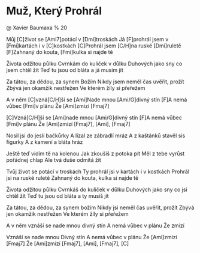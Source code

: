 # Muž, Který Prohrál
@ Xavier Baumaxa
% 20

Můj [C]život se [Ami7]potácí v [Dmi]troskách
Já [F]prohrál jsem v [Fmi]kartách i v [C]kostkách
[C]Prohrál jsem [C/H]na ruské [Dmi]ruletě
[F]Zahnaný do kouta, [Fmi]kulka si najde tě

Života odžitou půlku
Cvrnkám do kuliček v důlku
Duhových jako sny co jsem chtěl žít
Teď tu jsou od bláta a já musím jít

Za tátou, za dědou, za synem Božím
Nikdy jsem neměl čas uvěřit, prožít
Zbývá jen okamžik nestřežen
Ve kterém žíly si přeřežem

A v něm [C]vzná[C/H]ší se
[Ami]Nade mnou [Ami/G]divný stín
[F]A nemá vůbec [Fmi]v plánu
Že [Ami]zmizí [Fmaj7]

[C]Vzná[C/H]ší se
[Ami]nade mnou [Ami/G]divný stín
[F]A nemá vůbec [Fmi]v plánu
Že [Ami]zmizí [Fmaj7], [Ami], [Fmaj7]

Nosil jsi do jeslí bačkůrky
A lízal ze zábradlí mráz
A z kaštánků stavěl sis figurky
A z kamení a bláta hráz

Ještě teď vidím tě na kolenou
Jak zkoušíš z potoka pít
Měl z tebe vyrůst pořádnej chlap
Ale tvá duše odmítá žít

Tvůj život se potácí v troskách
Ty prohrál jsi v kartách i v kostkách
Prohrál jsi na ruské ruletě
Zahnaný do kouta, kulka si najde tě

Života odžitou půlku
Cvrnkáš do kuliček v důlku
Duhových jako sny co jsi chtěl žít
Teď tu jsou od bláta a ty musíš jít

Za tátou, za dědou, za synem božím
Nikdy jsi neměl čas uvěřit, prožít
Zbývá jen okamžik nestřežen
Ve kterém žíly si přeřežem

A v něm vznáší se
nade mnou divný stín
A nemá vůbec v plánu
Že zmizí

Vznáší se nade mnou
Divný stín
A nemá vůbec v plánu
Že [Ami]zmizí [Fmaj7] Že [Ami]zmizí [Fmaj7], [Ami], [Fmaj7], [C]